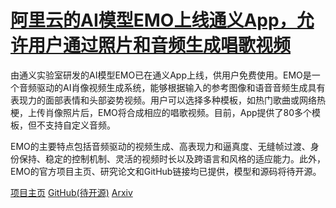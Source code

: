 # [阿里云的AI模型EMO上线通义App，允许用户通过照片和音频生成唱歌视频](https://github.com/myogg/meek/issues/12)

由通义实验室研发的AI模型EMO已在通义App上线，供用户免费使用。EMO是一个音频驱动的AI肖像视频生成系统，能够根据输入的参考图像和语音音频生成具有表现力的面部表情和头部姿势视频。用户可以选择多种模板，如热门歌曲或网络热梗，上传肖像照片后，EMO将合成相应的唱歌视频。目前，App提供了80多个模板，但不支持自定义音频。

EMO的主要特点包括音频驱动的视频生成、高表现力和逼真度、无缝帧过渡、身份保持、稳定的控制机制、灵活的视频时长以及跨语言和风格的适应能力。此外，EMO的官方项目主页、研究论文和GitHub链接均已提供，模型和源码将待开源。

[项目主页](https://humanaigc.github.io/emote-portrait-alive/)
[GitHub(待开源)](https://github.com/HumanAIGC/EMO)
[Arxiv](https://arxiv.org/abs/2402.17485)

